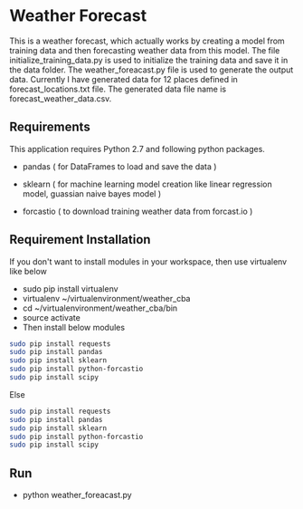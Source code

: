 # Weather Forecast
This is a weather forecast, which actually works by creating a model from training data and then forecasting weather data from this model. The file initialize_training_data.py is used to initialize the training data and save it in the data folder. The weather_foreacast.py file is used to generate the output data. Currently I have generated data for 12 places defined in forecast_locations.txt file. The generated data file name is forecast_weather_data.csv.

## Requirements
This application requires Python 2.7 and following python packages.

* pandas ( for DataFrames to load and save the data )

* sklearn ( for machine learning model creation like linear regression model, guassian naive bayes model )

* forcastio ( to download training weather data from forcast.io )

## Requirement Installation
If you don't want to install modules in your workspace, then use virtualenv like below

* sudo pip install virtualenv
* virtualenv ~/virtualenvironment/weather_cba
* cd ~/virtualenvironment/weather_cba/bin
* source activate
* Then install below modules

```bash
sudo pip install requests
sudo pip install pandas
sudo pip install sklearn
sudo pip install python-forcastio
sudo pip install scipy
```

Else

```bash
sudo pip install requests
sudo pip install pandas
sudo pip install sklearn
sudo pip install python-forcastio
sudo pip install scipy
```


## Run

* python weather_foreacast.py
